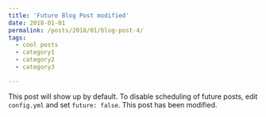 ```yaml
---
title: 'Future Blog Post modified'
date: 2018-01-01
permalink: /posts/2018/01/blog-post-4/
tags:
  - cool posts
  - category1
  - category2
  - category3

---
```


This post will show up by default. To disable scheduling of future posts, edit `config.yml` and set `future: false`. 
This post has been modified.
